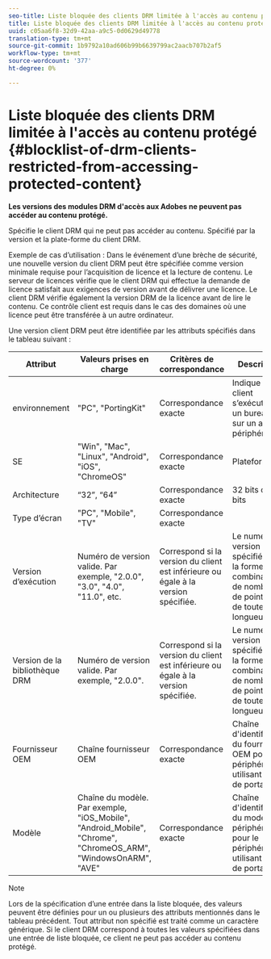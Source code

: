 ```yaml
---
seo-title: Liste bloquée des clients DRM limitée à l'accès au contenu protégé
title: Liste bloquée des clients DRM limitée à l'accès au contenu protégé
uuid: c05aa6f8-32d9-42aa-a9c5-0d0629d49778
translation-type: tm+mt
source-git-commit: 1b9792a10ad606b99b6639799ac2aacb707b2af5
workflow-type: tm+mt
source-wordcount: '377'
ht-degree: 0%

---
```



# Liste bloquée des clients DRM limitée à l&#39;accès au contenu protégé {#blocklist-of-drm-clients-restricted-from-accessing-protected-content}

**Les versions des modules DRM d&#39;accès aux Adobes ne peuvent pas accéder au contenu protégé.**

Spécifie le client DRM qui ne peut pas accéder au contenu. Spécifié par la version et la plate-forme du client DRM.

Exemple de cas d’utilisation : Dans le événement d’une brèche de sécurité, une nouvelle version du client DRM peut être spécifiée comme version minimale requise pour l’acquisition de licence et la lecture de contenu. Le serveur de licences vérifie que le client DRM qui effectue la demande de licence satisfait aux exigences de version avant de délivrer une licence. Le client DRM vérifie également la version DRM de la licence avant de lire le contenu. Ce contrôle client est requis dans le cas des domaines où une licence peut être transférée à un autre ordinateur.

Une version client DRM peut être identifiée par les attributs spécifiés dans le tableau suivant :

| **Attribut** | **Valeurs prises en charge** | **Critères de correspondance** | **Description** |
|---|---|---|---|
| environnement | &quot;PC&quot;, &quot;PortingKit&quot; | Correspondance exacte | Indique si le client s’exécute sur un bureau ou sur un autre périphérique. |
| SE | &quot;Win&quot;, &quot;Mac&quot;, &quot;Linux&quot;, &quot;Android&quot;, &quot;iOS&quot;, &quot;ChromeOS&quot; | Correspondance exacte | Plateforme |
| Architecture | “32”, “64” | Correspondance exacte | 32 bits ou 64 bits |
| Type d’écran | &quot;PC&quot;, &quot;Mobile&quot;, &quot;TV&quot; | Correspondance exacte |  |
| Version d’exécution | Numéro de version valide. Par exemple, &quot;2.0.0&quot;, &quot;3.0&quot;, &quot;4.0&quot;, &quot;11.0&quot;, etc. | Correspond si la version du client est inférieure ou égale à la version spécifiée. | Le numéro de version est spécifié sous la forme d’une combinaison de nombres et de points (&quot;.&quot;) de toute longueur. |
| Version de la bibliothèque DRM | Numéro de version valide. Par exemple, &quot;2.0.0&quot;. | Correspond si la version du client est inférieure ou égale à la version spécifiée. | Le numéro de version est spécifié sous la forme d’une combinaison de nombres et de points (&quot;.&quot;) de toute longueur. |
| Fournisseur OEM | Chaîne fournisseur OEM | Correspondance exacte | Chaîne d&#39;identification du fournisseur OEM pour le périphérique utilisant le kit de portage. |
| Modèle | Chaîne du modèle. Par exemple, &quot;iOS_Mobile&quot;, &quot;Android_Mobile&quot;, &quot;Chrome&quot;, &quot;ChromeOS_ARM&quot;, &quot;WindowsOnARM&quot;, &quot;AVE&quot; | Correspondance exacte | Chaîne d&#39;identification du modèle de périphérique pour le périphérique utilisant le kit de portage. |

>[!NOTE]
>
>Lors de la spécification d’une entrée dans la liste bloquée, des valeurs peuvent être définies pour un ou plusieurs des attributs mentionnés dans le tableau précédent. Tout attribut non spécifié est traité comme un caractère générique. Si le client DRM correspond à toutes les valeurs spécifiées dans une entrée de liste bloquée, ce client ne peut pas accéder au contenu protégé.

